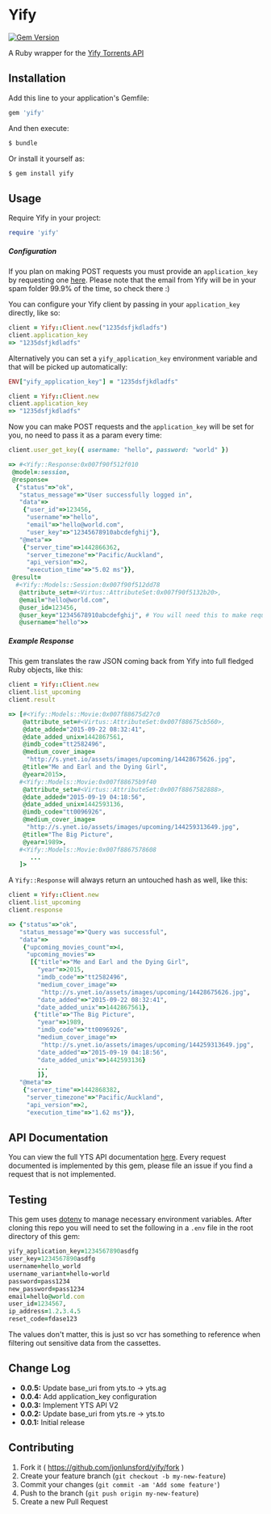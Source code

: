 # Yify

[![Gem Version](https://badge.fury.io/rb/yify.svg)](http://badge.fury.io/rb/yify)

A Ruby wrapper for the [Yify Torrents API](https://yts.ag/api)

## Installation

Add this line to your application's Gemfile:

```ruby
gem 'yify'
```
And then execute:

```ruby
$ bundle
```
Or install it yourself as:

```ruby
$ gem install yify
```

## Usage

Require Yify in your project:

```ruby
require 'yify'
```

##### Configuration

If you plan on making POST requests you must provide an `application_key` by
requesting one [here](https://yts.ag/contact). Please note that the email from
Yify will be in your spam folder 99.9% of the time, so check there :)

You can configure your Yify client by passing in your `application_key` directly,
like so:

```ruby
client = Yify::Client.new("1235dsfjkdladfs")
client.application_key
=> "1235dsfjkdladfs"
```

Alternatively you can set a `yify_application_key` environment variable and that
will be picked up automatically:

```ruby
ENV["yify_application_key"] = "1235dsfjkdladfs"

client = Yify::Client.new
client.application_key
=> "1235dsfjkdladfs"
```

Now you can make POST requests and the `application_key` will be set for you,
no need to pass it as a param every time:

```ruby
client.user_get_key({ username: "hello", password: "world" })

=> #<Yify::Response:0x007f90f512f010
 @model=:session,
 @response=
  {"status"=>"ok",
   "status_message"=>"User successfully logged in",
   "data"=>
    {"user_id"=>123456,
     "username"=>"hello",
     "email"=>"hello@world.com",
     "user_key"=>"12345678910abcdefghij"},
   "@meta"=>
    {"server_time"=>1442866362,
     "server_timezone"=>"Pacific/Auckland",
     "api_version"=>2,
     "execution_time"=>"5.02 ms"}},
 @result=
  #<Yify::Models::Session:0x007f90f512dd78
   @attribute_set=#<Virtus::AttributeSet:0x007f90f5132b20>,
   @email="hello@world.com",
   @user_id=123456,
   @user_key="12345678910abcdefghij", # You will need this to make requests on behalf of the user
   @username="hello">>
```

##### Example Response

This gem translates the raw JSON coming back from Yify into full fledged Ruby objects, like this:

```ruby
client = Yify::Client.new
client.list_upcoming
client.result

=> [#<Yify::Models::Movie:0x007f88675d27c0
    @attribute_set=#<Virtus::AttributeSet:0x007f88675cb560>,
    @date_added="2015-09-22 08:32:41",
    @date_added_unix=1442867561,
    @imdb_code="tt2582496",
    @medium_cover_image=
     "http://s.ynet.io/assets/images/upcoming/14428675626.jpg",
    @title="Me and Earl and the Dying Girl",
    @year=2015>,
   #<Yify::Models::Movie:0x007f88675b9f40
    @attribute_set=#<Virtus::AttributeSet:0x007f8867582888>,
    @date_added="2015-09-19 04:18:56",
    @date_added_unix=1442593136,
    @imdb_code="tt0096926",
    @medium_cover_image=
     "http://s.ynet.io/assets/images/upcoming/144259313649.jpg",
    @title="The Big Picture",
    @year=1989>,
   #<Yify::Models::Movie:0x007f8867578608
      ...
   ]>
```

A `Yify::Response` will always return an untouched hash as well, like this:

```ruby
client = Yify::Client.new
client.list_upcoming
client.response

=> {"status"=>"ok",
   "status_message"=>"Query was successful",
   "data"=>
    {"upcoming_movies_count"=>4,
     "upcoming_movies"=>
      [{"title"=>"Me and Earl and the Dying Girl",
        "year"=>2015,
        "imdb_code"=>"tt2582496",
        "medium_cover_image"=>
         "http://s.ynet.io/assets/images/upcoming/14428675626.jpg",
        "date_added"=>"2015-09-22 08:32:41",
        "date_added_unix"=>1442867561},
       {"title"=>"The Big Picture",
        "year"=>1989,
        "imdb_code"=>"tt0096926",
        "medium_cover_image"=>
         "http://s.ynet.io/assets/images/upcoming/144259313649.jpg",
        "date_added"=>"2015-09-19 04:18:56",
        "date_added_unix"=>1442593136}
        ...
        ]},
   "@meta"=>
    {"server_time"=>1442868382,
     "server_timezone"=>"Pacific/Auckland",
     "api_version"=>2,
     "execution_time"=>"1.62 ms"}},
```

## API Documentation

You can view the full YTS API documentation [here](https://yts.ag/api). Every
request documented is implemented by this gem, please file an issue if you find
a request that is not implemented.

## Testing

This gem uses [dotenv](https://github.com/bkeepers/dotenv) to manage necessary
environment variables. After cloning this repo you will need to set the
following in a `.env` file in the root directory of this gem:

```ruby
yify_application_key=1234567890asdfg
user_key=1234567890asdfg
username=hello_world
username_variant=hello-world
password=pass1234
new_password=pass1234
email=hello@world.com
user_id=1234567,
ip_address=1.2.3.4.5
reset_code=fdase123
```

The values don't matter, this is just so vcr has something to reference when
filtering out sensitive data from the cassettes.

## Change Log

- **0.0.5:** Update base_uri from yts.to -> yts.ag
- **0.0.4:** Add application_key configuration
- **0.0.3:** Implement YTS API V2
- **0.0.2:** Update base_uri from yts.re -> yts.to
- **0.0.1:** Initial release

## Contributing

1. Fork it ( https://github.com/jonlunsford/yify/fork )
2. Create your feature branch (`git checkout -b my-new-feature`)
3. Commit your changes (`git commit -am 'Add some feature'`)
4. Push to the branch (`git push origin my-new-feature`)
5. Create a new Pull Request
